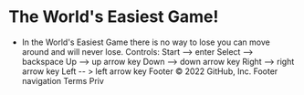 # The World's Easiest Game!

 - In the World's Easiest Game there is no way to lose you can move around and will never lose.
Controls:
  Start --> enter
  Select --> backspace
  Up --> up arrow key
  Down --> down arrow key
  Right --> right arrow key
  Left -- > left arrow key
Footer
© 2022 GitHub, Inc.
Footer navigation
Terms
Priv
